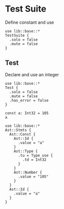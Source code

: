 # Test Suite
Define constant and use

```cent
use lib::base::*
TestSuite {
  .solo = false
  .mute = false
}
```

## Test
Declare and use an integer

```cent
use lib::base::*
Test {
  .solo = false
  .mute = false
  .has_error = false
}
```

```akela
const a: Int32 = 105
a
```

```cent
use lib::base::*
Ast::Stmts {
  Ast::Const {
    Ast::Id {
      .value = "a"
    }
    Ast::Type {
      .tu = Type_use {
        .td = Int32
      }
    }
    Ast::Number {
      .value = "105"
    }
  }
  Ast::Id {
    .value = "a"
  }
}
```